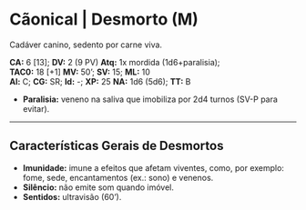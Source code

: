 # Cãonical | Desmorto (M)

Cadáver canino, sedento por carne viva.

**CA:** 6 [13]; **DV:** 2 (9 PV) **Atq:** 1x mordida (1d6+paralisia);  
**TAC0:** 18 [+1] **MV:** 50’; **SV:** 15; **ML:** 10  
**Al:** C; **CG:** SR; **Id:** -; **XP:** 25 **NA:** 1d6 (5d6); **TT:** B

- **Paralisia:** veneno na saliva que imobiliza por 2d4 turnos (SV-P para evitar).

---

## Características Gerais de Desmortos

- **Imunidade:** imune a efeitos que afetam viventes, como, por exemplo: fome, sede, encantamentos (ex.: sono) e venenos.
- **Silêncio:** não emite som quando imóvel. 
- **Sentidos:** ultravisão (60’).


